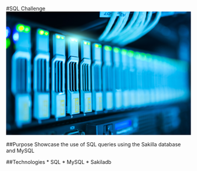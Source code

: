 #SQL Challenge 
![database](img/database.jpg)


##Purpose 
Showcase the use of SQL queries using the Sakilla database and MySQL 

##Technologies 
	* SQL 
	* MySQL 
	* Sakiladb